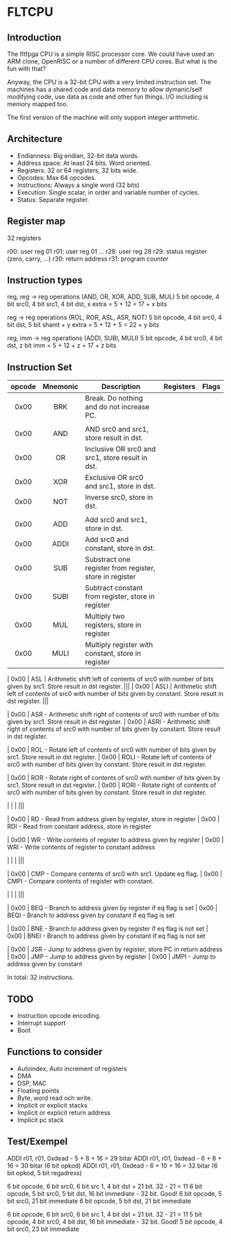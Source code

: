 FLTCPU
======
## Introduction ##
The fltfpga CPU is a simple RISC processor core. We could have used an
ARM clone, OpenRISC or a number of different CPU cores. But what is the
fun with that?

Anyway, the CPU is a 32-bit CPU with a very limited instruction set. The
machines has a shared code and data memory to allow dymanic/self
modifying code, use data as code and other fun things. I/O including
is memory mapped too.

The first version of the machine will only support integer arithmetic.


## Architecture ##
- Endianness:    Big endian, 32-bit data words.
- Address space: At least 24 bits. Word oriented.
- Registers:     32 or 64 registers, 32 bits wide.
- Opcodes:       Max 64 opcodes.
- Instructions:  Always a single word (32 bits)
- Execution:     Single scalar, in order and variable number of cycles.
- Status:        Separate register.


## Register map ##
32 registers

r00: user reg 01
r01: user reg 01
...
r28: user reg 28
r29: status register (zero, carry, ...)
r30: return address
r31: program counter


## Instruction types ##
reg, reg -> reg operations
(AND, OR, XOR, ADD, SUB, MUL)
5 bit opcode, 4 bit src0, 4 bit src1, 4 bit dst, x extra = 5 + 12 = 17 + x bits

reg -> reg operations
(ROL, ROR, ASL, ASR, NOT)
5 bit opcode, 4 bit src0, 4 bit dst, 5 bit shamt + y extra = 5 + 12 + 5 = 22 + y bits

reg, imm -> reg operations
(ADDI, SUBI, MULI)
5 bit opcode, 4 bit src0, 4 bit dst, z bit imm = 5 + 12 + z = 17 + z bits



## Instruction Set ##

| opcode   | Mnemonic   | Description   | Registers   | Flags   |
|:--------:|:----------:|-------------------------------------------|:-----------:|:-------:|
| 0x00     | BRK        | Break. Do nothing and do not increase PC.   |||
|          |            |     |||
| 0x00     | AND        | AND src0 and src1, store result in dst.   |||
| 0x00     | OR         | Inclusive OR src0 and src1, store result in dst.   |||
| 0x00     | XOR        | Exclusive OR src0 and src1, store in dst.   |||
| 0x00     | NOT        | Inverse src0, store in dst.    |||
|          |            |     |||
| 0x00     | ADD        | Add src0 and src1, store in dst.   |||
| 0x00     | ADDI       | Add src0 and constant, store in dst.   |||
| 0x00     | SUB        | Substract one register from register, store in register   |||
| 0x00     | SUBI       | Subtract constant from register, store in register   |||
| 0x00     | MUL        | Multiply two registers, store in register   |||
| 0x00     | MULI       | Multiply register with constant, store in register   |||

| 0x00     | ASL        | Arithmetic shift left of contents of src0 with number of bits given by src1. Store result in dst register.   |||
| 0x00     | ASLI       | Arithmetic shift left of contents of src0 with number of bits given by constant. Store result in dst register.   |||

| 0x00     |
ASR  - Arithmetic shift right of contents of src0 with number of bits
       given by src1. Store result in dst register.
| 0x00     |
ASRI - Arithmetic shift right of contents of src0 with number of bits
       given by constant. Store result in dst register.

| 0x00     |
ROL  - Rotate left of contents of src0 with number of bits
       given by src1. Store result in dst register.
| 0x00     |
ROLI - Rotate left of contents of src0 with number of bits
       given by constant. Store result in dst register.

| 0x00     |
ROR  - Rotate right of contents of src0 with number of bits
       given by src1. Store result in dst register.
| 0x00     |
RORI - Rotate right of contents of src0 with number of bits
       given by constant. Store result in dst register.

|          |            |     |||

| 0x00     |
RD   - Read from address given by register, store in register
| 0x00     |
RDI  - Read from constant address, store in register

| 0x00     |
WR   - Write contents of register to address given by register
| 0x00     |
WRI  - Write contents of register to constant address

|          |            |     |||

| 0x00     |
CMP  - Compare contents of src0 with src1. Update eq flag.
| 0x00     |
CMPI - Compare contents of register with constant.

|          |            |     |||

| 0x00     |
BEQ  - Branch to address given by register if eq flag is set
| 0x00     |
BEQI - Branch to address given by constant if eq flag is set

| 0x00     |
BNE  - Branch to address given by register if eq flag is not set
| 0x00     |
BNEI - Branch to address given by constant if eq flag is not set

| 0x00     |
JSR  - Jump to address given by register, store PC in return address
| 0x00     |
JMP  - Jump to address given by register
| 0x00     |
JMPI - Jump to address given by constant


In total: 32 instructions.


## TODO ##
- Instruction opcode encoding.
- Interrupt support
- Boot


## Functions to consider ##
- Autoindex, Auto increment of registers
- DMA
- DSP, MAC
- Floating points
- Byte, word read och write.
- Implicit or explicit stacks
- Implicit or explicit return address
- Implicit pc stack


## Test/Exempel ##
ADDI r01, r01, 0xdead - 5 + 8 + 16  = 29 bitar
ADDI r01, r01, 0xdead - 6 + 8 + 16  = 30 bitar (6 bit opkod)
ADDI r01, r01, 0xdead - 6 + 10 + 16 = 32 bitar (6 bit opkod, 5 bit regadress)

6 bit opcode, 6 bit src0, 6 bit src 1, 4 bit dst = 21 bit. 32 - 21 = 11
6 bit opcode, 5 bit src0, 5 bit dst, 16 bit immediate - 32 bit. Good!
6 bit opcode, 5 bit src0, 21 bit immediate
6 bit opcode, 5 bit dst,  21 bit immediate


6 bit opcode, 6 bit src0, 6 bit src 1, 4 bit dst = 21 bit. 32 - 21 = 11
5 bit opcode, 4 bit src0, 4 bit dst, 16 bit immediate - 32 bit. Good!
5 bit opcode, 4 bit src0, 23 bit immediate

